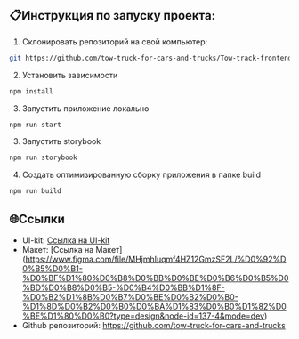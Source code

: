 ## 📋Инструкция по запуску проекта:

1. Склонировать репозиторий на свой компьютер:

```bash
git https://github.com/tow-truck-for-cars-and-trucks/Tow-track-frontend.git
```

2. Установить зависимости

```bash
npm install
```

3. Запустить приложение локально

```bash
npm run start
```

3. Запустить storybook

```bash
npm run storybook
```

4. Создать оптимизированную сборку приложения в папке build

```bash
npm run build
```

## 🌐Ссылки

- UI-kit: [Ссылка на UI-kit](https://www.figma.com/file/MHjmhIuqmf4HZ12GmzSF2L/%D0%92%D0%B5%D0%B1-%D0%BF%D1%80%D0%B8%D0%BB%D0%BE%D0%B6%D0%B5%D0%BD%D0%B8%D0%B5-%D0%B4%D0%BB%D1%8F-%D0%B2%D1%8B%D0%B7%D0%BE%D0%B2%D0%B0-%D1%8D%D0%B2%D0%B0%D0%BA%D1%83%D0%B0%D1%82%D0%BE%D1%80%D0%B0?type=design&node-id=137-3&mode=dev)
- Макет: [Ссылка на Макет] (https://www.figma.com/file/MHjmhIuqmf4HZ12GmzSF2L/%D0%92%D0%B5%D0%B1-%D0%BF%D1%80%D0%B8%D0%BB%D0%BE%D0%B6%D0%B5%D0%BD%D0%B8%D0%B5-%D0%B4%D0%BB%D1%8F-%D0%B2%D1%8B%D0%B7%D0%BE%D0%B2%D0%B0-%D1%8D%D0%B2%D0%B0%D0%BA%D1%83%D0%B0%D1%82%D0%BE%D1%80%D0%B0?type=design&node-id=137-4&mode=dev)
- Github репозиторий: https://github.com/tow-truck-for-cars-and-trucks
